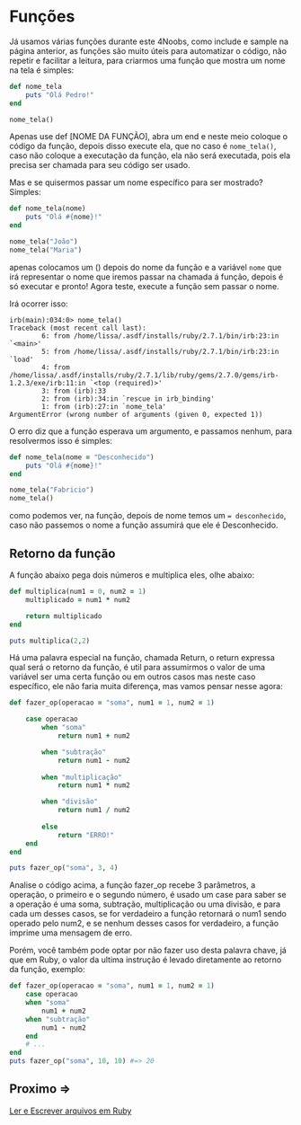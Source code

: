 # Funções

Já usamos várias funções durante este 4Noobs, como include e sample na página anterior, as funções são muito úteis para automatizar o código, não repetir e facilitar a leitura, para criarmos uma função que mostra um nome na tela é simples:

```ruby
def nome_tela
    puts "Olá Pedro!"
end

nome_tela()
```

Apenas use def [NOME DA FUNÇÃO], abra um end e neste meio coloque o código da função, depois disso execute ela, que no caso é ``nome_tela()``, caso não coloque a executação da função, ela não será executada, pois ela precisa ser chamada para seu código ser usado.

Mas e se quisermos passar um nome específico para ser mostrado? Simples:

```ruby
def nome_tela(nome)
    puts "Olá #{nome}!"
end

nome_tela("João")
nome_tela("Maria")
```

apenas colocamos um () depois do nome da função e a variável ``nome`` que irá representar o nome que iremos passar na chamada á função, depois é só executar e pronto! Agora teste, execute a função sem passar o nome.

Irá ocorrer isso:

```
irb(main):034:0> nome_tela()
Traceback (most recent call last):
        6: from /home/lissa/.asdf/installs/ruby/2.7.1/bin/irb:23:in `<main>'
        5: from /home/lissa/.asdf/installs/ruby/2.7.1/bin/irb:23:in `load'
        4: from /home/lissa/.asdf/installs/ruby/2.7.1/lib/ruby/gems/2.7.0/gems/irb-1.2.3/exe/irb:11:in `<top (required)>'
        3: from (irb):33
        2: from (irb):34:in `rescue in irb_binding'
        1: from (irb):27:in `nome_tela'
ArgumentError (wrong number of arguments (given 0, expected 1))
```

O erro diz que a função esperava um argumento, e passamos nenhum, para resolvermos isso é simples:

```ruby
def nome_tela(nome = "Desconhecido")
    puts "Olá #{nome}!"
end

nome_tela("Fabricio")
nome_tela()
```

como podemos ver, na função, depois de nome temos um ``= desconhecido``, caso não passemos o nome a função assumirá que ele é Desconhecido.

## Retorno da função

A função abaixo pega dois números e multiplica eles, olhe abaixo:

```ruby
def multiplica(num1 = 0, num2 = 1)
    multiplicado = num1 * num2

    return multiplicado
end

puts multiplica(2,2)
```

Há uma palavra especial na função, chamada Return, o return expressa qual será o retorno da função, é util para assumirmos o valor de uma variável ser uma certa função ou em outros casos mas neste caso específico, ele não faria muita diferença, mas vamos pensar nesse agora:

```ruby
def fazer_op(operacao = "soma", num1 = 1, num2 = 1)

    case operacao
        when "soma"
            return num1 + num2

        when "subtração"
            return num1 - num2
        
        when "multiplicação"
            return num1 * num2

        when "divisão"
            return num1 / num2
        
        else
            return "ERRO!"
    end
end

puts fazer_op("soma", 3, 4)
```
Analise o código acima, a função fazer_op recebe 3 parâmetros, a operação, o primeiro e o segundo número, é usado um case para saber se a operação é uma soma, subtração, multiplicação ou uma divisão, e para cada um desses casos, se for verdadeiro a função retornará o num1 sendo operado pelo num2, e se nenhum desses casos for verdadeiro, a função imprime uma mensagem de erro.

Porém, você também pode optar por não fazer uso desta palavra chave, já que em Ruby, o valor da ultima instrução é levado diretamente ao retorno da função, exemplo:
```ruby
def fazer_op(operacao = "soma", num1 = 1, num2 = 1)
    case operacao
    when "soma"
        num1 + num2
    when "subtração"
        num1 - num2
    end
    # ...
end
puts fazer_op("soma", 10, 10) #=> 20
```

## Proximo =>
[Ler e Escrever arquivos em Ruby](../ler-escrever/README.md)
